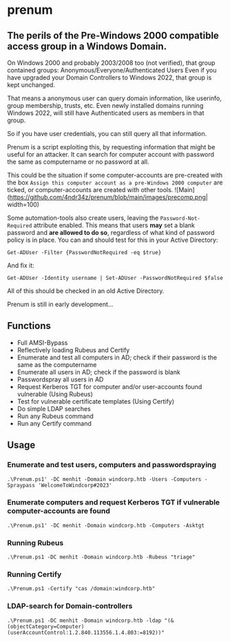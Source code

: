 # prenum

## The perils of the Pre-Windows 2000 compatible access group in a Windows Domain.
<p>On Windows 2000 and probably 2003/2008 too (not verified), that group contained groups: Anonymous/Everyone/Authenticated Users
Even if you have upgraded your Domain Controllers to Windows 2022, that group is kept unchanged.</p>

That means a anonymous user can query domain information, like userinfo, group membership, trusts, etc.
Even newly installed domains running Windows 2022, will still have Authenticated users as members in that group.

So if you have user credentials, you can still query all that information.

Prenum is a script exploiting this, by requesting information that might be useful for an attacker.
It can search for computer account with password the same as computername or no password at all. 

This could be the situation if some computer-accounts are pre-created with the box ```Assign this computer account as a pre-Windows 2000 computer``` are ticked, or computer-accounts are created with other tools.
![Main](https://github.com/4ndr34z/prenum/blob/main/images/precomp.png| width=100)

Some automation-tools also create users, leaving the ```Password-Not-Required``` attribute enabled. This means that users **may** set a blank password and **are allowed to do so**, regardless of what kind of password policy is in place. You can and should test for this in your Active Directory: 

    Get-ADUser -Filter {PasswordNotRequired -eq $true}
And fix it:

    Get-ADUser -Identity username | Set-ADUser -PasswordNotRequired $false

All of this should be checked in an old Active Directory.

Prenum is still in early development...


## Functions
- Full AMSI-Bypass
- Reflectively loading Rubeus and Certify
- Enumerate and test all computers in AD; check if their password is the same as the computername
- Enumerate all users in AD; check if the password is blank
- Passwordspray all users in AD
- Request Kerberos TGT for computer and/or user-accounts found vulnerable (Using Rubeus)
- Test for vulnerable certificate templates (Using Certify)
- Do simple LDAP searches
- Run any Rubeus command
- Run any Certify command

## Usage
### Enumerate and test users, computers and passwordspraying

    .\Prenum.ps1' -DC menhit -Domain windcorp.htb -Users -Computers -Spraypass 'WelcomeToWindcorp#2023'
### Enumerate computers and request Kerberos TGT if vulnerable computer-accounts are found

    .\Prenum.ps1' -DC menhit -Domain windcorp.htb -Computers -Asktgt

### Running Rubeus

    .\Prenum.ps1 -DC menhit -Domain windcorp.htb -Rubeus "triage"

### Running Certify

    .\Prenum.ps1 -Certify "cas /domain:windcorp.htb"

### LDAP-search for Domain-controllers

    .\Prenum.ps1 -DC menhit -Domain windcorp.htb -ldap "(&(objectCategory=Computer)(userAccountControl:1.2.840.113556.1.4.803:=8192))"

